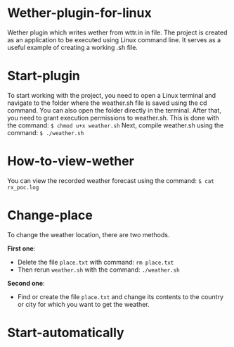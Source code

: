 # Wether-plugin-for-linux
Wether plugin which writes wether from wttr.in in file. The project is created as an application to be executed using Linux command line. It serves as a useful example of creating a working .sh file. 
# Start-plugin
To start working with the project, you need to open a Linux terminal and navigate to the folder where the weather.sh file is saved using the cd command. You can also open the folder directly in the terminal. After that, you need to grant execution permissions to weather.sh. This is done with the command: 
```$ chmod u+x weather.sh```
Next, compile weather.sh using the command:
```$ ./weather.sh```
# How-to-view-wether
You can view the recorded weather forecast using the command:
```$ cat rx_poc.log```
# Change-place
To change the weather location, there are two methods.

**First one**:
- Delete the file `place.txt` with command: ```rm place.txt```
- Then rerun `weather.sh` with the command: ```./weather.sh```
  
**Second one**:
- Find or create the file `place.txt` and change its contents to the country or city for which you want to get the weather.

# Start-automatically
